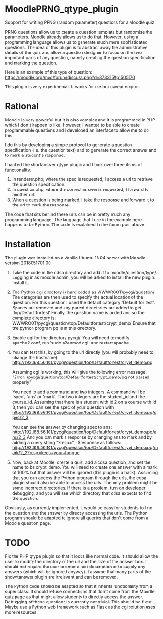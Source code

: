 # MoodlePRNG_qtype_plugin
Support for writing PRNG (random parameter) questions for a Moodle quiz

PRNG questions allow us to create a question template but randomise the parameters. Moodle already allows us
to do that. However, using a programming language allows us to generate much more sophisticated questions.
The idea of this plugin is to abstract away the administrative details of the quiz and allow a question
designer to focus on the two important parts of any question, namely creating the question specification and marking the question.

Here is an example of this type of question: https://moodle.org/mod/forum/discuss.php?d=373315#p1505170

This plugin is very experimental. It works for me but caveat emptor.

Rational
========
Moodle is very powerful but it is also complex and it is programmed in PHP which I don't happen to like.
However, I wanted to be able to create programmable questions and I developed an interface to
allow me to do this.

I do this by developing a simple protocol to generate a question specification (i.e. the question text)
and to generate the correct answer and to mark a student's response.

I hacked the shortanswer qtype plugin and I took over three items of functionality.
1. In renderer.php, where the spec is requested, I access a url to retrieve the question specification.
2. In question.php, where the correct answer is requested, I forward to another url.
3. When a question is being marked, I take the response and forward it to the url to mark the response.

The code that sits behind these urls can be in pretty much any programming language.
The language that I use in the example here happens to be Python. The code is explained in the
forum post above.

Installation
============
The plugin was installed on a Vanilla Ubuntu 18.04 server with Moodle version 2018051701.00

1. Take the code in the cdsa directory and add it to moodle/question/type/.
   Logging in as moodle admin, you will be asked to install the new plugin. Install it.

2. The Python cgi directory is hard coded as WWWROOT/pycgi/question/
   The categories are then used to specify the actual location of the question. For this question
   I used the default category 'Default for test'. Spaces are removed and any parent directories
   are added to get 
      'top/Defaultfortest'
   Finally, the question name is added and so the complete directory is:
      WWWROOT/pycgi/question/top/Defaultfortest/crypt_demo/
   Ensure that the python program pq is in this directory.

3. Enable cgi for the directory pycgi/.
   You will need to modify apache2.conf, run 'sudo a2enmod cgi' and restart apache.

4. You can test this, by going to the url directly (you will probably need to change the hostname):
      http://192.168.56.101/pycgi/question/top/Defaultfortest/crypt_demo/pq

   Assuming cgi is working, this will give the following error message:
      "Error: /pycgi/question/top/Defaultfortest/crypt_demo/pq not parsed properly"

   You need to add a command and two integers. A command will be 'spec', 'ans' or 'mark'.
   The two integers are the student_id and the course_id.
   Assuming that there is a student with id 2 on a course with id 3, then you can see the spec of your question with
      http://192.168.56.101/pycgi/question/top/Defaultfortest/crypt_demo/pq/spec/2_3

   You can see the answer by changing spec to ans:
      http://192.168.56.101/pycgi/question/top/Defaultfortest/crypt_demo/pq/ans/2_3
   And you can mark a response by changing ans to mark and by adding a query string "?resp=" . $response
   as follows:
      http://192.168.56.101/pycgi/question/top/Defaultfortest/crypt_demo/pq/mark/2_2?resp=keep+your+tongue

4. Now, back at Moodle, create a quiz, add a cdsa question, and set the name to be crypt_demo. You will
  need to create one answer with a mark of 100% but that answer will be ignored (this plugin is a hack).
   Assuming that you can access the Python program through the urls, the cdsa plugin should also be able to
   access the urls. The only problem might be some incorrect directories. If there is a problem,
   turn on developer debugging, and you will see which directory that cdsa expects to find the question.

Obviously, as currently implemented, it would be easy for students to find the question and the answer
by directly accessing the urls.
   The Python program should be adapted to ignore all queries that don't come from a Moodle question page.
   
   TODO
   ====
   Fix the PHP qtype plugin so that it looks like normal code.
   It should allow the user to modify the directory of the url and the size of the answer box. It should not require the user to enter a text description or to supply any answers (which will be ignored anyway).
   I assume that many parts of the showrtanswer plugin are irrelevant and can be removed.
   
   The Python code should be adapted so that it inherits functionality from a super class.
   It should refuse connections that don't come from the Moodle quiz page as that might allow students
   to directly access the answer.
   Debugging of these questions is currently not trivial. This should be fixed.
   Maybe use a Python web framework such as Flask as the cgi solution uses more resources.
